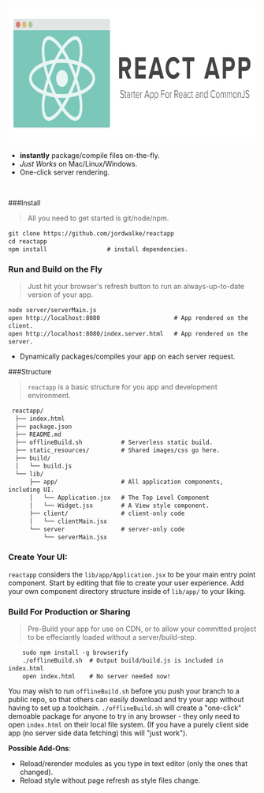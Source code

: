 <img height="276px" src="./static_resources/ReactAppLogo.png"/>



  - **instantly** package/compile files on-the-fly.
  - *Just Works* on Mac/Linux/Windows.
  - One-click server rendering.


<br>


###Install

> All you need to get started is git/node/npm.

    git clone https://github.com/jordwalke/reactapp
    cd reactapp
    npm install                 # install dependencies.



### Run and Build on the Fly

>  Just hit your browser's refresh button to run an always-up-to-date version of your app.

    node server/serverMain.js
    open http://localhost:8080                     # App rendered on the client.
    open http://localhost:8080/index.server.html   # App rendered on the server.

- Dynamically packages/compiles your app on each server request.


###Structure

> `reactapp` is a basic structure for you app and development environment.


     reactapp/
      ├── index.html
      ├── package.json
      ├── README.md
      ├── offlineBuild.sh           # Serverless static build.
      ├── static_resources/         # Shared images/css go here.
      ├── build/
      │   └── build.js
      └── lib/
          ├── app/                  # All application components, including UI.
          │   └── Application.jsx   # The Top Level Component
          │   └── Widget.jsx        # A View style component.
          ├── client/               # client-only code
          │   └── clientMain.jsx
          └── server                # server-only code
              └── serverMain.jsx


### Create Your UI:

`reactapp` considers the `lib/app/Application.jsx` to be your main entry point
component. Start by editing that file to create your user experience. Add your
own component directory structure inside of `lib/app/` to your liking.


### Build For Production or Sharing
> Pre-Build your app for use on CDN, or to allow your committed project to be
> effeciantly loaded without a server/build-step.

        sudo npm install -g browserify
        ./offlineBuild.sh  # Output build/build.js is included in index.html
        open index.html    # No server needed now!

You may wish to run `offlineBuild.sh` before you push your branch to a public
 repo, so that others can easily download and try your app without having to set
 up a toolchain. `./offlineBuild.sh` will create a "one-click" demoable package
 for anyone to try in any browser - they only need to open `index.html` on their
 local file system.
 (If you have a purely client side app (no server side data fetching) this will "just work").


**Possible Add-Ons**:
  - Reload/rerender modules as you type in text editor (only the ones that changed).
  - Reload style without page refresh as style files change.

